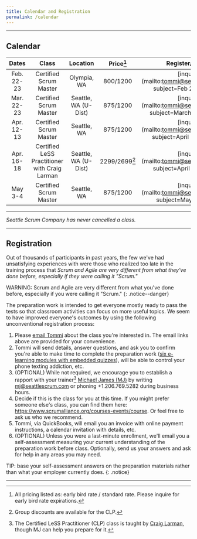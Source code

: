 ```yaml
---
title: Calendar and Registration
permalink: /calendar
---
```


----

## Calendar

| Dates       | Class         |   Location  | Price[^price] | Register/Inquire
| :----------:|:-------------:|:-----------:|:-----:|:---------------:
| Feb. 22-23 | Certified Scrum Master | Olympia, WA | $800/$1200 |[inquire](mailto:tommi@seattlescrum.com?subject=Feb 22-23 CSM)
| Mar. 22-23 | Certified Scrum Master | Seattle, WA (U-Dist)| $875/$1200 |[inquire](mailto:tommi@seattlescrum.com?subject=March 22-23 CSM)
| Apr. 12-13 | Certified Scrum Master | Seattle, WA | $875/$1200 |[inquire](mailto:tommi@seattlescrum.com?subject=April 12-13 CSM)
| Apr. 16-18 | Certified LeSS Practitioner with Craig Larman | Seattle, WA (U-Dist)| $2299/$2699[^group] |[inquire](mailto:tommi@seattlescrum.com?subject=April 16-18 CLP)
| May 3-4 | Certified Scrum Master | Seattle, WA | $875/$1200 |[inquire](mailto:tommi@seattlescrum.com?subject=May 3-4 CSM)


----

_Seattle Scrum Company has never cancelled a class._

----

## Registration

Out of thousands of participants in past years, the few we've had unsatisfying experiences with were those who realized too late in the training process that _Scrum and Agile are very different from what they've done before, especially if they were calling it "Scrum."_

WARNING: Scrum and Agile are very different from what you've done before, especially if you were calling it "Scrum."
{: .notice--danger}

The preparation work is intended to get everyone mostly ready to pass the tests so that classroom activities can focus on more useful topics.  We seem to have improved everyone's outcomes by using the following unconventional registration process:

1. Please [email Tommi](mailto:tommi@seattlescrum.com?subject=training) about the class you're interested in.  The email links above are provided for your convenience.
1. Tommi will send details, answer questions, and ask you to confirm you're able to make time to complete the preparation work ([six e-learning modules with embedded quizzes](http://ScrumTrainingSeries.com)), will be able to control your phone texting addiction, etc.
1. (OPTIONAL) While not required, we encourage you to establish a rapport with your trainer[^craig] [Michael James (MJ)](https://www.linkedin.com/in/michaeljamesseattle/) by writing <mj@seattlescrum.com> or phoning +1.206.769.5282 during business hours.
1. Decide if this is the class for you at this time.  If you might prefer someone else's class, you can find them here: <https://www.scrumalliance.org/courses-events/course>.  Or feel free to ask us who we recommend.
1. Tommi, via QuickBooks, will email you an invoice with online payment instructions, a calendar invitation with details, etc.
1. (OPTIONAL) Unless you were a last-minute enrollment, we'll email you a self-assessment measuring your current understanding of the preparation work before class.  Optionally, send us your answers and ask for help in any areas you may need.

TIP: base your self-assessment answers on the preparation materials rather than what your employer currently does.
{: .notice}

----
[^price]: All pricing listed as: early bird rate / standard rate. Please inquire for early bird rate expirations.
[^group]: Group discounts are available for the CLP.
[^craig]: The Certified LeSS Practitioner (CLP) class is taught by [Craig Larman](https://www.amazon.com/Craig-Larman/e/B000APVUN6), though MJ can help you prepare for it.
